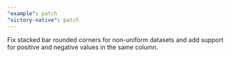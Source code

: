 ```yaml
---
"example": patch
"victory-native": patch
---
```


Fix stacked bar rounded corners for non-uniform datasets and add support for positive and negative values in the same column.
